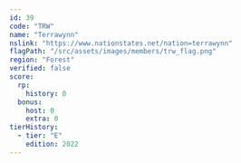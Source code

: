 ```yaml
---
id: 39
code: "TRW"
name: "Terrawynn"
nslink: "https://www.nationstates.net/nation=terrawynn"
flagPath: "/src/assets/images/members/trw_flag.png"
region: "Forest"
verified: false
score:
  rp:
    history: 0
  bonus:
    host: 0
    extra: 0
tierHistory:
  - tier: "E"
    edition: 2022
---
```

